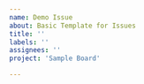 ```yaml
---
name: Demo Issue
about: Basic Template for Issues
title: ''
labels: ''
assignees: ''
project: 'Sample Board'

---
```



